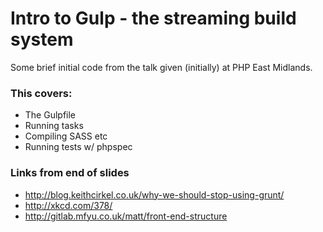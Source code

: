 # Intro to Gulp - the streaming build system

Some brief initial code from the talk given (initially) at PHP East Midlands.

### This covers:
* The Gulpfile
* Running tasks
* Compiling SASS etc
* Running tests w/ phpspec


### Links from end of slides
* http://blog.keithcirkel.co.uk/why-we-should-stop-using-grunt/
* http://xkcd.com/378/
* http://gitlab.mfyu.co.uk/matt/front-end-structure